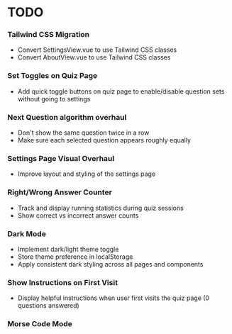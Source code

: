 # TODO

### Tailwind CSS Migration

- Convert SettingsView.vue to use Tailwind CSS classes
- Convert AboutView.vue to use Tailwind CSS classes

### Set Toggles on Quiz Page

- Add quick toggle buttons on quiz page to enable/disable question sets without going to settings

### Next Question algorithm overhaul

- Don't show the same question twice in a row
- Make sure each selected question appears roughly equally

### Settings Page Visual Overhaul

- Improve layout and styling of the settings page

### Right/Wrong Answer Counter

- Track and display running statistics during quiz sessions
- Show correct vs incorrect answer counts

### Dark Mode

- Implement dark/light theme toggle
- Store theme preference in localStorage
- Apply consistent dark styling across all pages and components

### Show Instructions on First Visit

- Display helpful instructions when user first visits the quiz page (0 questions answered)

### Morse Code Mode